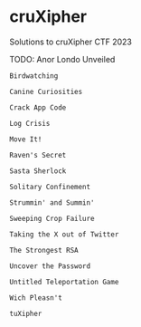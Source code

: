 # cruXipher
Solutions to cruXipher CTF 2023

TODO:
    Anor Londo Unveiled

    Birdwatching

    Canine Curiosities

    Crack App Code

    Log Crisis

    Move It!

    Raven's Secret

    Sasta Sherlock

    Solitary Confinement

    Strummin' and Summin'

    Sweeping Crop Failure

    Taking the X out of Twitter

    The Strongest RSA

    Uncover the Password

    Untitled Teleportation Game

    Wich Pleasn't

    tuXipher
